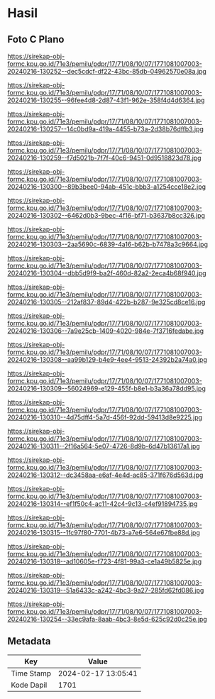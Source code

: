 # Hasil

## Foto C Plano

https://sirekap-obj-formc.kpu.go.id/71e3/pemilu/pdpr/17/71/08/10/07/1771081007003-20240216-130252--dec5cdcf-df22-43bc-85db-04962570e08a.jpg

https://sirekap-obj-formc.kpu.go.id/71e3/pemilu/pdpr/17/71/08/10/07/1771081007003-20240216-130255--96fee4d8-2d87-43f1-962e-358f4d4d6364.jpg

https://sirekap-obj-formc.kpu.go.id/71e3/pemilu/pdpr/17/71/08/10/07/1771081007003-20240216-130257--14c0bd9a-419a-4455-b73a-2d38b76dffb3.jpg

https://sirekap-obj-formc.kpu.go.id/71e3/pemilu/pdpr/17/71/08/10/07/1771081007003-20240216-130259--f7d5021b-7f7f-40c6-9451-0d9518823d78.jpg

https://sirekap-obj-formc.kpu.go.id/71e3/pemilu/pdpr/17/71/08/10/07/1771081007003-20240216-130300--89b3bee0-94ab-451c-bbb3-a1254cce18e2.jpg

https://sirekap-obj-formc.kpu.go.id/71e3/pemilu/pdpr/17/71/08/10/07/1771081007003-20240216-130302--6462d0b3-9bec-4f16-bf71-b3637b8cc326.jpg

https://sirekap-obj-formc.kpu.go.id/71e3/pemilu/pdpr/17/71/08/10/07/1771081007003-20240216-130303--2aa5690c-6839-4a16-b62b-b7478a3c9664.jpg

https://sirekap-obj-formc.kpu.go.id/71e3/pemilu/pdpr/17/71/08/10/07/1771081007003-20240216-130304--dbb5d9f9-ba2f-460d-82a2-2eca4b68f940.jpg

https://sirekap-obj-formc.kpu.go.id/71e3/pemilu/pdpr/17/71/08/10/07/1771081007003-20240216-130305--212af837-89d4-422b-b287-9e325cd8ce16.jpg

https://sirekap-obj-formc.kpu.go.id/71e3/pemilu/pdpr/17/71/08/10/07/1771081007003-20240216-130306--7a9e25cb-1409-4020-984e-7f3716fedabe.jpg

https://sirekap-obj-formc.kpu.go.id/71e3/pemilu/pdpr/17/71/08/10/07/1771081007003-20240216-130308--aa99b129-b4e9-4ee4-9513-24392b2a74a0.jpg

https://sirekap-obj-formc.kpu.go.id/71e3/pemilu/pdpr/17/71/08/10/07/1771081007003-20240216-130309--56024969-e129-455f-b8e1-b3a36a78dd95.jpg

https://sirekap-obj-formc.kpu.go.id/71e3/pemilu/pdpr/17/71/08/10/07/1771081007003-20240216-130310--4d75dff4-5a7d-456f-92dd-59413d8e9225.jpg

https://sirekap-obj-formc.kpu.go.id/71e3/pemilu/pdpr/17/71/08/10/07/1771081007003-20240216-130311--2f16a564-5e07-4726-8d9b-6d47b13617a1.jpg

https://sirekap-obj-formc.kpu.go.id/71e3/pemilu/pdpr/17/71/08/10/07/1771081007003-20240216-130312--dc3458aa-e6af-4e4d-ac85-371f676d563d.jpg

https://sirekap-obj-formc.kpu.go.id/71e3/pemilu/pdpr/17/71/08/10/07/1771081007003-20240216-130314--ef1f50c4-ac11-42c4-9c13-c4ef91894735.jpg

https://sirekap-obj-formc.kpu.go.id/71e3/pemilu/pdpr/17/71/08/10/07/1771081007003-20240216-130315--1fc97f80-7701-4b73-a7e6-564e67fbe88d.jpg

https://sirekap-obj-formc.kpu.go.id/71e3/pemilu/pdpr/17/71/08/10/07/1771081007003-20240216-130318--ad10605e-f723-4f81-99a3-ce1a49b5825e.jpg

https://sirekap-obj-formc.kpu.go.id/71e3/pemilu/pdpr/17/71/08/10/07/1771081007003-20240216-130319--51a6433c-a242-4bc3-9a27-285fd62fd086.jpg

https://sirekap-obj-formc.kpu.go.id/71e3/pemilu/pdpr/17/71/08/10/07/1771081007003-20240216-130254--33ec9afa-8aab-4bc3-8e5d-625c92d0c25e.jpg


## Metadata

| Key        | Value               |
| ---------- | ------------------- |
| Time Stamp | 2024-02-17 13:05:41 |
| Kode Dapil | 1701                |



